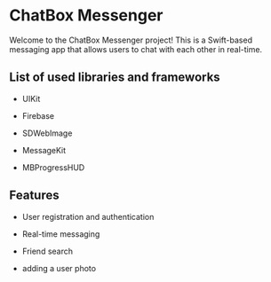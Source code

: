 <h1>ChatBox Messenger</h1>

Welcome to the ChatBox Messenger project! This is a Swift-based messaging app that allows users to chat with each other in real-time. 

<h2>List of used libraries and frameworks</h2>

* UIKit

* Firebase

* SDWebImage

* MessageKit

* MBProgressHUD

<h2>Features</h2>

* User registration and authentication

* Real-time messaging

* Friend search

* adding a user photo

